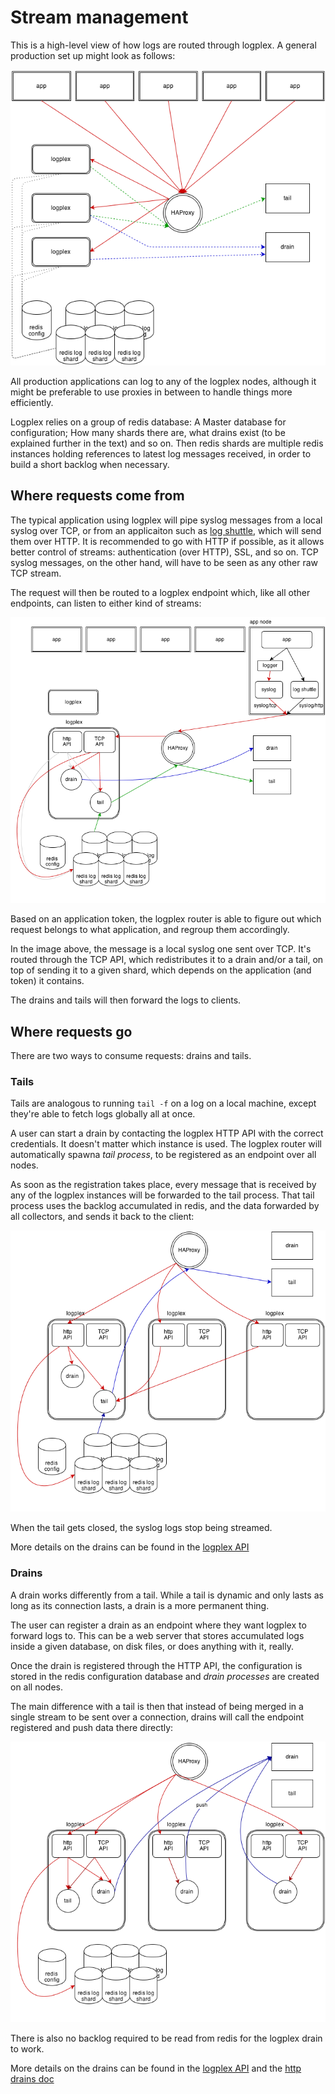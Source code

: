 # Stream management #

This is a high-level view of how logs are routed through logplex.
 A general production set up might look as follows:

![general architecture](./logplex.png)

All production applications can log to any of the logplex nodes,
although it might be preferable to use proxies in between to handle
things more efficiently.

Logplex relies on a group of redis database: A Master database for
configuration; How many shards there are, what drains exist (to be
explained further in the text) and so on. Then redis shards are multiple
redis instances holding references to latest log messages received, in
order to build a short backlog when necessary.

## Where requests come from ##

The typical application using logplex will pipe syslog messages from a
local syslog over TCP, or from an applicaiton such as [log
shuttle](https://github.com/ryandotsmith/log-shuttle), which will send
them over HTTP. It is recommended to go with HTTP if possible, as it
allows better control of streams: authentication (over HTTP), SSL, and
so on.  TCP syslog messages, on the other hand, will have to be seen as
any other raw TCP stream.

The request will then be routed to a logplex endpoint which, like all
other endpoints, can listen to either kind of streams:

![logplex message](./logplex-trans.png)

Based on an application token, the logplex router is able to figure out
which request belongs to what application, and regroup them accordingly.

In the image above, the message is a local syslog one sent over TCP.
It's routed through the TCP API, which redistributes it to a drain
and/or a tail, on top of sending it to a given shard, which depends on
the application (and token) it contains.

The drains and tails will then forward the logs to clients.

## Where requests go ##

There are two ways to consume requests: drains and tails.

### Tails ###

Tails are analogous to running `tail -f` on a log on a local machine,
except they're able to fetch logs globally all at once.

A user can start a drain by contacting the logplex HTTP API with the
correct credentials. It doesn't matter which instance is used. The
logplex router will automatically spawna  *tail process*, to be
registered as an endpoint over all nodes.

As soon as the registration takes place, every message that is received
by any of the logplex instances will be forwarded to the tail process.
That tail process uses the backlog accumulated in redis, and the data
forwarded by all collectors, and sends it back to the client:

![logplex tail](./logplex-tail.png)

When the tail gets closed, the syslog logs stop being streamed.

More details on the drains can be found in the
[logplex API](./README.logplex_api.md)

### Drains ###

A drain works differently from a tail. While a tail is dynamic and only
lasts as long as its connection lasts, a drain is a more permanent
thing.

The user can register a drain as an endpoint where they want logplex to
forward logs to. This can be a web server that stores accumulated logs
inside a given database, on disk files, or does anything with it,
really.

Once the drain is registered through the HTTP API, the configuration is
stored in the redis configuration database and *drain processes* are
created on all nodes.

The main difference with a tail is then that instead of being merged in
a single stream to be sent over a connection, drains will call the
endpoint registered and push data there directly:

![logplex drain](./logplex-drain.png)

There is also no backlog required to be read from redis for the logplex
drain to work.

More details on the drains can be found in the
[logplex API](./README.logplex_api.md) and the
[http drains doc](https://github.com/heroku/logplex/blob/master/doc/README.http_drains.md)


